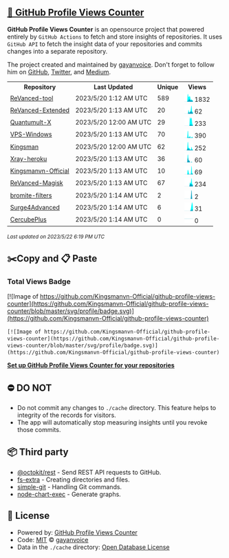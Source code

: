 ## [🚀 GitHub Profile Views Counter](https://github.com/gayanvoice/github-profile-views-counter)
**GitHub Profile Views Counter** is an opensource project that powered entirely by  `GitHub Actions` to fetch and store insights of repositories.
It uses `GitHub API` to fetch the insight data of your repositories and commits changes into a separate repository.

The project created and maintained by [gayanvoice](https://github.com/gayanvoice). Don't forget to follow him on [GitHub](https://github.com/gayanvoice), [Twitter](https://twitter.com/gayanvoice), and [Medium](https://gayanvoice.medium.com/).

<table>
	<tr>
		<th>
			Repository
		</th>
		<th>
			Last Updated
		</th>
		<th>
			Unique
		</th>
		<th>
			Views
		</th>
	</tr>
	<tr>
		<td>
			<a href="https://github.com/Kingsmanvn-Official/github-profile-views-counter/tree/master/readme/539448332/year.md">
				ReVanced-tool
			</a>
		</td>
		<td>
			2023/5/20 1:12 AM UTC
		</td>
		<td>
			589
		</td>
		<td>
			<img alt="Response time graph" src="https://github.com/Kingsmanvn-Official/github-profile-views-counter/raw/master/graph/539448332/small/year.png" height="20"> 1832
		</td>
	</tr>
	<tr>
		<td>
			<a href="https://github.com/Kingsmanvn-Official/github-profile-views-counter/tree/master/readme/566457629/year.md">
				ReVanced-Extended
			</a>
		</td>
		<td>
			2023/5/20 1:13 AM UTC
		</td>
		<td>
			20
		</td>
		<td>
			<img alt="Response time graph" src="https://github.com/Kingsmanvn-Official/github-profile-views-counter/raw/master/graph/566457629/small/year.png" height="20"> 62
		</td>
	</tr>
	<tr>
		<td>
			<a href="https://github.com/Kingsmanvn-Official/github-profile-views-counter/tree/master/readme/476203045/year.md">
				Quantumult-X
			</a>
		</td>
		<td>
			2023/5/20 12:00 AM UTC
		</td>
		<td>
			29
		</td>
		<td>
			<img alt="Response time graph" src="https://github.com/Kingsmanvn-Official/github-profile-views-counter/raw/master/graph/476203045/small/year.png" height="20"> 233
		</td>
	</tr>
	<tr>
		<td>
			<a href="https://github.com/Kingsmanvn-Official/github-profile-views-counter/tree/master/readme/542699835/year.md">
				VPS-Windows
			</a>
		</td>
		<td>
			2023/5/20 1:13 AM UTC
		</td>
		<td>
			70
		</td>
		<td>
			<img alt="Response time graph" src="https://github.com/Kingsmanvn-Official/github-profile-views-counter/raw/master/graph/542699835/small/year.png" height="20"> 390
		</td>
	</tr>
	<tr>
		<td>
			<a href="https://github.com/Kingsmanvn-Official/github-profile-views-counter/tree/master/readme/440376790/year.md">
				Kingsman
			</a>
		</td>
		<td>
			2023/5/20 12:00 AM UTC
		</td>
		<td>
			62
		</td>
		<td>
			<img alt="Response time graph" src="https://github.com/Kingsmanvn-Official/github-profile-views-counter/raw/master/graph/440376790/small/year.png" height="20"> 252
		</td>
	</tr>
	<tr>
		<td>
			<a href="https://github.com/Kingsmanvn-Official/github-profile-views-counter/tree/master/readme/468209432/year.md">
				Xray-heroku
			</a>
		</td>
		<td>
			2023/5/20 1:13 AM UTC
		</td>
		<td>
			36
		</td>
		<td>
			<img alt="Response time graph" src="https://github.com/Kingsmanvn-Official/github-profile-views-counter/raw/master/graph/468209432/small/year.png" height="20"> 60
		</td>
	</tr>
	<tr>
		<td>
			<a href="https://github.com/Kingsmanvn-Official/github-profile-views-counter/tree/master/readme/544800883/year.md">
				Kingsmanvn-Official
			</a>
		</td>
		<td>
			2023/5/20 1:13 AM UTC
		</td>
		<td>
			10
		</td>
		<td>
			<img alt="Response time graph" src="https://github.com/Kingsmanvn-Official/github-profile-views-counter/raw/master/graph/544800883/small/year.png" height="20"> 69
		</td>
	</tr>
	<tr>
		<td>
			<a href="https://github.com/Kingsmanvn-Official/github-profile-views-counter/tree/master/readme/588782327/year.md">
				ReVanced-Magisk
			</a>
		</td>
		<td>
			2023/5/20 1:13 AM UTC
		</td>
		<td>
			67
		</td>
		<td>
			<img alt="Response time graph" src="https://github.com/Kingsmanvn-Official/github-profile-views-counter/raw/master/graph/588782327/small/year.png" height="20"> 234
		</td>
	</tr>
	<tr>
		<td>
			<a href="https://github.com/Kingsmanvn-Official/github-profile-views-counter/tree/master/readme/591634128/year.md">
				bromite-filters
			</a>
		</td>
		<td>
			2023/5/20 1:14 AM UTC
		</td>
		<td>
			2
		</td>
		<td>
			<img alt="Response time graph" src="https://github.com/Kingsmanvn-Official/github-profile-views-counter/raw/master/graph/591634128/small/year.png" height="20"> 2
		</td>
	</tr>
	<tr>
		<td>
			<a href="https://github.com/Kingsmanvn-Official/github-profile-views-counter/tree/master/readme/582441774/year.md">
				Surge4Advanced
			</a>
		</td>
		<td>
			2023/5/20 1:14 AM UTC
		</td>
		<td>
			6
		</td>
		<td>
			<img alt="Response time graph" src="https://github.com/Kingsmanvn-Official/github-profile-views-counter/raw/master/graph/582441774/small/year.png" height="20"> 31
		</td>
	</tr>
	<tr>
		<td>
			<a href="https://github.com/Kingsmanvn-Official/github-profile-views-counter/tree/master/readme/499981930/year.md">
				CercubePlus
			</a>
		</td>
		<td>
			2023/5/20 1:14 AM UTC
		</td>
		<td>
			0
		</td>
		<td>
			<img alt="Response time graph" src="https://github.com/Kingsmanvn-Official/github-profile-views-counter/raw/master/graph/499981930/small/year.png" height="20"> 0
		</td>
	</tr>
</table>

<small><i>Last updated on 2023/5/22 6:19 PM UTC</i></small>

## ✂️Copy and 📋 Paste
### Total Views Badge
[![Image of https://github.com/Kingsmanvn-Official/github-profile-views-counter](https://github.com/Kingsmanvn-Official/github-profile-views-counter/blob/master/svg/profile/badge.svg)](https://github.com/Kingsmanvn-Official/github-profile-views-counter)

```readme
[![Image of https://github.com/Kingsmanvn-Official/github-profile-views-counter](https://github.com/Kingsmanvn-Official/github-profile-views-counter/blob/master/svg/profile/badge.svg)](https://github.com/Kingsmanvn-Official/github-profile-views-counter)
```
[**Set up GitHub Profile Views Counter for your repositories**](https://github.com/gayanvoice/github-profile-views-counter)
## ⛔ DO NOT
- Do not commit any changes to `./cache` directory. This feature helps to integrity of the records for visitors.
- The app will automatically stop measuring insights until you revoke those commits.
## 📦 Third party

- [@octokit/rest](https://www.npmjs.com/package/@octokit/rest) - Send REST API requests to GitHub.
- [fs-extra](https://www.npmjs.com/package/fs-extra) - Creating directories and files.
- [simple-git](https://www.npmjs.com/package/simple-git) - Handling Git commands.
- [node-chart-exec](https://www.npmjs.com/package/node-chart-exec) - Generate graphs.
## 📄 License
- Powered by: [GitHub Profile Views Counter](https://github.com/gayanvoice/github-profile-views-counter)
- Code: [MIT](./LICENSE) © [gayanvoice](https://github.com/gayanvoice)
- Data in the `./cache` directory: [Open Database License](https://opendatacommons.org/licenses/odbl/1-0/)